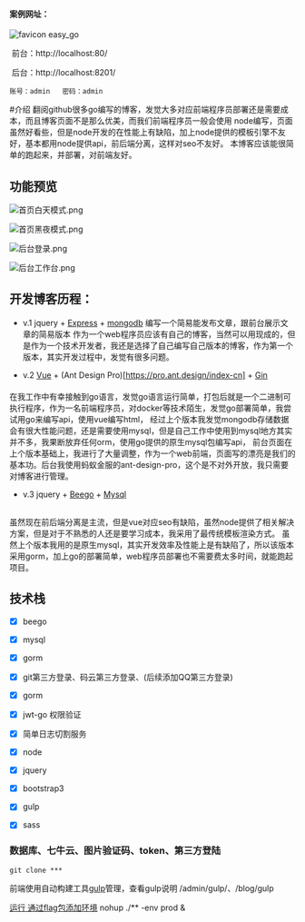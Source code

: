 #### 案例网址：
![favicon](http://assets.cdbob.cn/favicon.png) easy_go


​	前台：http://localhost:80/

​	后台：http://localhost:8201/

    账号：admin   密码：admin

#介绍
翻阅github很多go编写的博客，发觉大多对应前端程序员部署还是需要成本，而且博客页面不是那么优美，而我们前端程序员一般会使用
node编写，页面虽然好看些，但是node开发的在性能上有缺陷，加上node提供的模板引擎不友好，基本都用node提供api，前后端分离，这样对seo不友好。
本博客应该能很简单的跑起来，并部署，对前端友好。
## 功能预览
![首页白天模式.png](http://assets.cdbob.cn/%E9%A6%96%E9%A1%B5%E7%99%BD%E5%A4%A9%E6%A8%A1%E5%BC%8F.png)

![首页黑夜模式.png](http://assets.cdbob.cn/%E9%A6%96%E9%A1%B5%E9%BB%91%E5%A4%9C%E6%A8%A1%E5%BC%8F.png)

![后台登录.png](http://assets.cdbob.cn/%E5%90%8E%E5%8F%B0%E7%99%BB%E5%BD%95%E9%A1%B5.png)

![后台工作台.png](http://assets.cdbob.cn/%E5%90%8E%E5%8F%B0%E5%B7%A5%E4%BD%9C%E5%8F%B0.png)

## 开发博客历程：
- v.1 jquery + [Express](https://www.expressjs.com.cn/) + [mongodb](https://www.mongodb.org.cn/) 编写一个简易能发布文章，跟前台展示文章的简易版本
作为一个web程序员应该有自己的博客，当然可以用现成的，但是作为一个技术开发者，我还是选择了自己编写自己版本的博客，作为第一个版本，其实开发过程中，发觉有很多问题。

- v.2 [Vue](https://cn.vuejs.org/) + (Ant Design Pro)[https://pro.ant.design/index-cn] + [Gin](https://github.com/gin-gonic/gin)
####
在我工作中有幸接触到go语言，发觉go语言运行简单，打包后就是一个二进制可执行程序，作为一名前端程序员，对docker等技术陌生，发觉go部署简单，我尝试用go来编写api，使用vue编写html，
经过上个版本我发觉mongodb存储数据会有很大性能问题，还是需要使用mysql，但是自己工作中使用到mysql地方其实并不多，我果断放弃任何orm，使用go提供的原生mysql包编写api，
前台页面在上个版本基础上，我进行了大量调整，作为一个web前端，页面写的漂亮是我们的基本功。后台我使用蚂蚁金服的ant-design-pro，这个是不对外开放，我只需要对博客进行管理。


- v.3 jquery + [Beego](https://beego.me/) + [Mysql](https://www.mysql.com/)
##
虽然现在前后端分离是主流，但是vue对应seo有缺陷，虽然node提供了相关解决方案，但是对于不熟悉的人还是要学习成本，我采用了最传统模板渲染方式。
虽然上个版本我用的是原生mysql，其实开发效率及性能上是有缺陷了，所以该版本采用gorm，加上go的部署简单，web程序员部署也不需要费太多时间，就能跑起项目。


## 技术栈
- [x] beego
- [x] mysql
- [x] gorm
- [x] git第三方登录、码云第三方登录、(后续添加QQ第三方登录)
- [x] gorm
- [x] jwt-go 权限验证
- [x] 简单日志切割服务
- [x] node
- [x] jquery
- [x] bootstrap3
- [x] gulp
- [x] sass 


### 数据库、七牛云、图片验证码、token、第三方登陆
```
git clone ***
```
前端使用自动构建工具[gulp](https://www.gulpjs.com.cn/)管理，查看gulp说明 /admin/gulp/、/blog/gulp

[运行 通过flag包添加环境](https://www.letianbiji.com/go/go-pkg-flag.html)
nohup ./** -env prod &